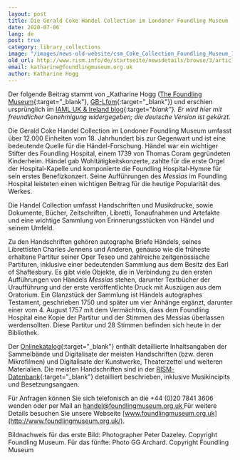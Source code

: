 ```yaml
---
layout: post
title: Die Gerald Coke Handel Collection im Londoner Foundling Museum
date: 2020-07-06
lang: de
post: true
category: library_collections
image: "/images/news-old-website/csm_Coke_Collection_Foundling_Museum_1_Court_a3a0b537d2.jpg"
old_url: http://www.rism.info/de/startseite/newsdetails/browse/3/article/64/the-gerald-coke-handel-collection-at-the-foundling-museum.html
email: katharine@foundlingmuseum.org.uk
author: Katharine Hogg
---
```


Der folgende Beitrag stammt von _Katharine Hogg ([The Foundling Museum](http://www.foundlingmuseum.org.uk/){:target="_blank"}, [GB-Lfom](https://opac.rism.info/search?View=rism&siglum=GB-Lfom&Language=en){:target="_blank"}) und erschien ursprünglich im [IAML UK & Ireland blog](https://iamlukirl.wordpress.com/2020/05/07/the-gerald-coke-handel-collection-at-the-foundling-museum/){:target="_blank"}. Er wird hier mit freundlicher Genehmigung widergegeben; die deutsche Version ist gekürzt._

Die Gerald Coke Handel Collection im Londoner Foundling Museum umfasst über 12.000 Einheiten vom 18. Jahrhundert bis zur Gegenwart und ist eine bedeutende Quelle für die Händel-Forschung. Händel war ein wichtiger Stifter des Foundling Hospital, einem 1739 von Thomas Coram gegründeten Kinderheim. Händel gab Wohltätigkeitskonzerte, zahlte für die erste Orgel der Hospital-Kapelle und komponierte die Foundling Hospital-Hymne für sein erstes Benefizkonzert. Seine Aufführungen des _Messias_ im Foundling Hospital leisteten einen wichtigen Beitrag für die heutige Popularität des Werkes.

Die Handel Collection umfasst Handschriften und Musikdrucke, sowie Dokumente, Bücher, Zeitschriften, Libretti, Tonaufnahmen und Artefakte und eine wichtige Sammlung von Erinnerungsstücken von Händel und seinem Umfeld.

Zu den Handschriften gehören autographe Briefe Händels, seines Librettisten Charles Jennens und Anderen, genauso wie die früheste erhaltene Partitur seiner Oper Teseo und zahlreiche zeitgenössische Partituren, inklusive einer bedeutenden Sammlung aus dem Besitz des Earl of Shaftesbury. Es gibt viele Objekte, die in Verbindung zu den ersten Aufführungen von Händels _Messias_ stehen, darunter Textbücher der Uraufführung und der erste veröffentlichte Druck mit Auszügen aus dem Oratorium. Ein Glanzstück der Sammlung ist Händels autographes Testament, geschrieben 1750 und später um vier Anhänge ergänzt, darunter einer vom 4. August 1757 mit dem Vermächtnis, dass dem Foundling Hospital eine Kopie der Partitur und der Stimmen des Messias überlassen werdensollten. Diese Partitur und 28 Stimmen befinden sich heute in der Bibliothek.

Der [Onlinekatalog](https://foundling.soutron.net/Portal/){:target="_blank"} enthält detaillierte Inhaltsangaben der Sammelbände und Digitalisate der meisten Handschriften (bzw. deren Mikrofilmen) und Digitalisate der Kunstwerke, Theaterzettel und weiteren Materialien. Die meisten Handschriften sind in der [RISM-Datenbank](https://opac.rism.info/){:target="_blank"} detailliert beschrieben, inklusive Musikincipits und Besetzungsangaen.

Für Anfragen können Sie sich telefonisch an die +44 (0)20 7841 3606 wenden oder per Mail an [handel@foundlingmuseum.org.uk
](mailto:handel@foundlingmuseum.org.uk)Für weitere Details besuchen Sie unsere Webseite [www.foundlingmuseum.org.uk](http://www.foundlingmuseum.org.uk/).


Bildnachweis für das erste Bild: Photographer Peter Dazeley. Copyright Foundling Museum. Für das fünfte: Photo GG Archard. Copyright Foundling Museum